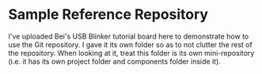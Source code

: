 # Sample Reference Repository
I've uploaded Bei's USB Blinker tutorial board here to demonstrate how
  to use the Git repository.
I gave it its own folder so as to not clutter the rest of the 
  repository.
When looking at it, treat this folder is its own mini-repository 
  (i.e. it has its own project folder and components folder inside it).
